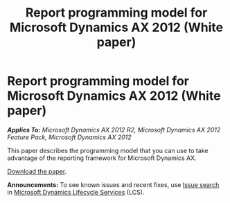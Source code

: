 ﻿---
title: Report programming model for Microsoft Dynamics AX 2012 (White paper)
TOCTitle: Report programming model for Microsoft Dynamics AX 2012
ms:assetid: 65344936-730b-411b-9f77-031709f54da4
ms:mtpsurl: https://technet.microsoft.com/en-us/library/Hh500190(v=AX.60)
ms:contentKeyID: 37820257
ms.date: 04/18/2014
mtps_version: v=AX.60
---

# Report programming model for Microsoft Dynamics AX 2012 (White paper) 


_**Applies To:** Microsoft Dynamics AX 2012 R2, Microsoft Dynamics AX 2012 Feature Pack, Microsoft Dynamics AX 2012_

This paper describes the programming model that you can use to take advantage of the reporting framework for Microsoft Dynamics AX.

[Download the paper](http://go.microsoft.com/fwlink/?linkid=230569).

  
**Announcements:** To see known issues and recent fixes, use [Issue search](http://go.microsoft.com/fwlink/?linkid=389258) in [Microsoft Dynamics Lifecycle Services](http://go.microsoft.com/fwlink/?linkid=306505) (LCS).

